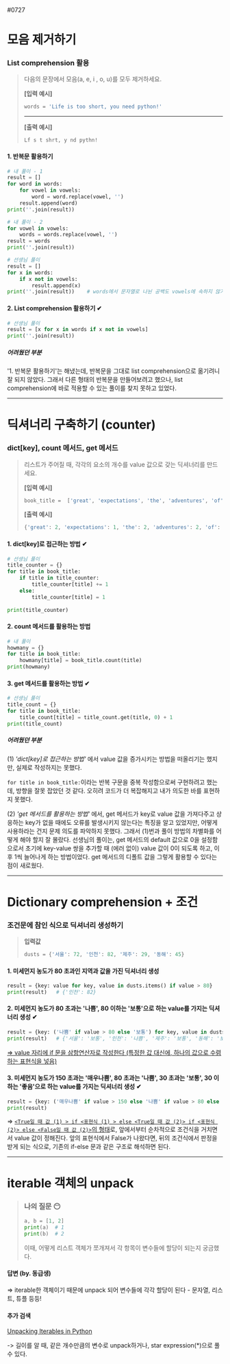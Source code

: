 #0727

# 모음 제거하기

### List comprehension 활용

> 다음의 문장에서 모음(a, e, i , o, u)를 모두 제거하세요.
>
> **[입력 예시]**
>
> ```python
> words = 'Life is too short, you need python!'
> ```
>
> ------
>
> **[출력 예시]**
>
> ```
> Lf s t shrt, y nd pythn!
> ```

#### 1. 반복문 활용하기

```python
# 내 풀이 - 1
result = []
for word in words:
    for vowel in vowels:
        word = word.replace(vowel, '')
    result.append(word)
print(''.join(result))

# 내 풀이 - 2
for vowel in vowels:
    words = words.replace(vowel, '')
result = words
print(''.join(result))

# 선생님 풀이
result = []
for x in words:
    if x not in vowels:
        result.append(x)
print(''.join(result))    # words에서 문자열로 나뉜 공백도 vowels에 속하지 않기 때문에 추가됨
```

#### 2. List comprehension 활용하기 ✔

```python
# 선생님 풀이
result = [x for x in words if x not in vowels]
print(''.join(result))
```

##### 어려웠던 부분

'1. 반복문 활용하기'는 해냈는데, 반복문을 그대로 list comprehension으로 옮기려니 잘 되지 않았다. 그래서 다른 형태의 반복문을 만들어보려고 했으나, list comprehension에 바로 적용할 수 있는 풀이를 찾지 못하고 있었다.

---

# 딕셔너리 구축하기 (counter)

### dict[key], count 메서드, get 메서드

> 리스트가 주어질 때, 각각의 요소의 개수를 value 값으로 갖는 딕셔너리를 만드세요.
>
> **[입력 예시]**
>
> ```python
> book_title =  ['great', 'expectations', 'the', 'adventures', 'of', 'sherlock', 'holmes', 'the', 'great', 'gasby', 'hamlet', 'adventures', 'of', 'huckleberry', 'fin']
> ```
>
> **[출력 예시]**
>
> ```python
> {'great': 2, 'expectations': 1, 'the': 2, 'adventures': 2, 'of': 2, 'sherlock': 1, 'holmes': 1, 'gasby': 1, 'hamlet': 1, 'huckleberry': 1, 'fin': 1}
> ```

#### 1. dict[key]로 접근하는 방법 ✔

```python
# 선생님 풀이
title_counter = {}
for title in book_title:
    if title in title_counter:
        title_counter[title] += 1
    else:
        title_counter[title] = 1
        
print(title_counter)
```

#### 2. count 메서드를 활용하는 방법

```python
# 내 풀이
howmany = {}
for title in book_title:
    howmany[title] = book_title.count(title)
print(howmany)
```

#### 3. get 메서드를 활용하는 방법 ✔

```python
# 선생님 풀이
title_count = {}
for title in book_title:
    title_count[title] = title_count.get(title, 0) + 1
print(title_count)
```



##### 어려웠던 부분

(1) *'dict[key]로 접근하는 방법'* 에서 value 값을 증가시키는 방법을 떠올리기는 했지만, 실제로 작성하지는 못했다.

`for title in book_title:`이라는 반복 구문을 중복 작성함으로써 구현하려고 했는데, 방향을 잘못 잡았던 것 같다. 오히려 코드가 더 복잡해지고 내가 의도한 바를 표현하지 못했다.

(2) *'get 메서드를 활용하는 방법'* 에서, get 메서드가 key로 value 값을 가져다주고 상응하는 key가 없을 때에도 오류를 발생시키지 않는다는 특징을 알고 있었지만, 어떻게 사용하라는 건지 문제 의도를 파악하지 못했다. 그래서 (1)번과 풀이 방법의 차별화를 어떻게 해야 할지 잘 몰랐다. 선생님의 풀이는, get 메서드의 default 값으로 0을 설정함으로서 초기에 key-value 쌍을 추가할 때 (에러 없이) value 값이 0이 되도록 하고, 이후 1씩 늘어나게 하는 방법이었다. get 메서드의 디폴트 값을 그렇게 활용할 수 있다는 점이 새로웠다.

---

# Dictionary comprehension + 조건

### 조건문에 참인 식으로 딕셔너리 생성하기

> **입력값**
>
> ```python
> dusts = {'서울': 72, '인천': 82, '제주': 29, '동해': 45}
> ```

#### 1. 미세먼지 농도가 80 초과인 지역과 값을 가진 딕셔너리 생성

```python
result = {key: value for key, value in dusts.items() if value > 80}
print(result)	# {'인천': 82}
```

#### 2. 미세먼지 농도가 80 초과는 '나쁨', 80 이하는 '보통'으로 하는 value를 가지는 딕셔너리 생성 ✔

```python
result = {key: ('나쁨' if value > 80 else '보통') for key, value in dusts.items()}
print(result)	# {'서울': '보통', '인천': '나쁨', '제주': '보통', '동해': '보통'}
```

<u>=> value 자리에 if 문을 삼항연산자로 작성한다 (특정한 값 대신에, 하나의 값으로 수렴하는 표현식을 넣음)</u>

#### 3. 미세먼지 농도가 150 초과는 '매우나쁨', 80 초과는 '나쁨', 30 초과는 '보통', 30 이하는 '좋음'으로 하는 value를 가지는 딕셔너리 생성 ✔

```python
result = {key: ('매우나쁨' if value > 150 else '나쁨' if value > 80 else '보통' if value > 30 else '좋음') for key, value in dusts.items()}
print(result)
```

=> <u> `<True일 때 값 (1) > if <표현식 (1) > else <True일 때 값 (2)> if <표현식 (2)> else <False일 때 값 (2)>`의 형태</u>로, 앞에서부터 순차적으로 조건식을 거치면서 value 값이 정해진다. 앞의 표현식에서 False가 나왔다면, 뒤의 조건식에서 판정을 받게 되는 식으로, 기존의 if-else 문과 같은 구조로 해석하면 된다.

---

# iterable 객체의 unpack

> ### 나의 질문 😶
>
> ```python
> a, b = [1, 2]
> print(a)	# 1
> print(b)	# 2
> ```
>
> 이때, 어떻게 리스트 객체가 쪼개져서 각 항목이 변수들에 할당이 되는지 궁금했다.

#### 답변 (by. 동급생)

=> iterable한 객체이기 때문에 unpack 되어 변수들에 각각 할당이 된다 - 문자열, 리스트, 튜플 등등!

#### 추가 검색

[Unpacking Iterables in Python](https://www.pylenin.com/blogs/unpacking-iterables-in-python/)

-> 길이를 알 때, 같은 개수만큼의 변수로 unpack하거나, star expression(*)으로 풀 수 있다.

